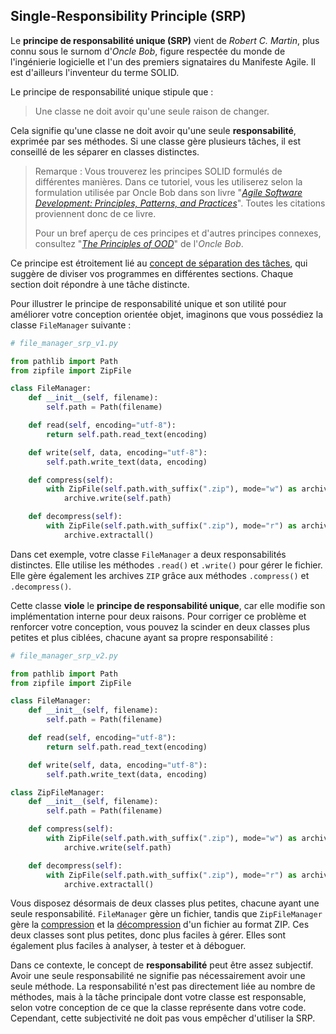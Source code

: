 ## Single-Responsibility Principle (SRP)

Le **principe de responsabilité unique (SRP)** vient de 
*Robert C. Martin*, plus connu sous le surnom d'*Oncle Bob*, figure 
respectée du monde de l'ingénierie logicielle et l'un des premiers signataires 
du Manifeste Agile. Il est d'ailleurs l'inventeur du terme SOLID.

Le principe de responsabilité unique stipule que :

> Une classe ne doit avoir qu'une seule raison de changer.

Cela signifie qu'une classe ne doit avoir qu'une seule **responsabilité**, 
exprimée par ses méthodes. Si une classe gère plusieurs tâches, il est 
conseillé de les séparer en classes distinctes.

> Remarque : Vous trouverez les principes SOLID formulés de différentes 
> manières. Dans ce tutoriel, vous les utiliserez selon la formulation 
> utilisée par Oncle Bob dans son livre "*[Agile Software Development: Principles, Patterns, and Practices](https://www.amazon.fr/dp/0131857258/?tag=devdetailpa0e-21)*". 
> Toutes les citations proviennent donc de ce livre.
>
> Pour un bref aperçu de ces principes et d'autres principes 
> connexes, consultez "*[The Principles of OOD](http://butunclebob.com/ArticleS.UncleBob.PrinciplesOfOod)*" de l'*Oncle Bob*.

Ce principe est étroitement lié au [concept de séparation des tâches](https://en.wikipedia.org/wiki/Separation_of_concerns), 
qui suggère de diviser vos programmes en différentes sections. Chaque section 
doit répondre à une tâche distincte.

Pour illustrer le principe de responsabilité unique et son utilité pour 
améliorer votre conception orientée objet, imaginons que vous possédiez 
la classe `FileManager` suivante :

```Python
# file_manager_srp_v1.py

from pathlib import Path
from zipfile import ZipFile

class FileManager:
    def __init__(self, filename):
        self.path = Path(filename)

    def read(self, encoding="utf-8"):
        return self.path.read_text(encoding)

    def write(self, data, encoding="utf-8"):
        self.path.write_text(data, encoding)

    def compress(self):
        with ZipFile(self.path.with_suffix(".zip"), mode="w") as archive:
            archive.write(self.path)

    def decompress(self):
        with ZipFile(self.path.with_suffix(".zip"), mode="r") as archive:
            archive.extractall()
```

Dans cet exemple, votre classe `FileManager` a deux responsabilités distinctes. 
Elle utilise les méthodes `.read()` et `.write()` pour gérer le fichier. Elle 
gère également les archives `ZIP` grâce aux méthodes `.compress()` et `.decompress()`.

Cette classe **viole** le **principe de responsabilité unique**, car elle modifie 
son implémentation interne pour deux raisons. Pour corriger ce problème et 
renforcer votre conception, vous pouvez la scinder en deux classes plus 
petites et plus ciblées, chacune ayant sa propre responsabilité :

```python
# file_manager_srp_v2.py

from pathlib import Path
from zipfile import ZipFile

class FileManager:
    def __init__(self, filename):
        self.path = Path(filename)

    def read(self, encoding="utf-8"):
        return self.path.read_text(encoding)

    def write(self, data, encoding="utf-8"):
        self.path.write_text(data, encoding)

class ZipFileManager:
    def __init__(self, filename):
        self.path = Path(filename)

    def compress(self):
        with ZipFile(self.path.with_suffix(".zip"), mode="w") as archive:
            archive.write(self.path)

    def decompress(self):
        with ZipFile(self.path.with_suffix(".zip"), mode="r") as archive:
            archive.extractall()
```

Vous disposez désormais de deux classes plus petites, chacune ayant une seule 
responsabilité. `FileManager` gère un fichier, tandis que `ZipFileManager` gère 
la [compression](https://realpython.com/python-zipfile/#compressing-files-and-directories) et 
la [décompression](https://realpython.com/python-zipfile/#extracting-member-files-from-your-zip-archives) 
d'un fichier au format ZIP. Ces deux classes sont plus petites, donc plus 
faciles à gérer. Elles sont également plus faciles à analyser, à tester et à 
déboguer.

Dans ce contexte, le concept de **responsabilité** peut être assez subjectif. 
Avoir une seule responsabilité ne signifie pas nécessairement avoir une seule 
méthode. La responsabilité n'est pas directement liée au nombre de méthodes, 
mais à la tâche principale dont votre classe est responsable, selon votre 
conception de ce que la classe représente dans votre code. Cependant, cette 
subjectivité ne doit pas vous empêcher d'utiliser la SRP.
